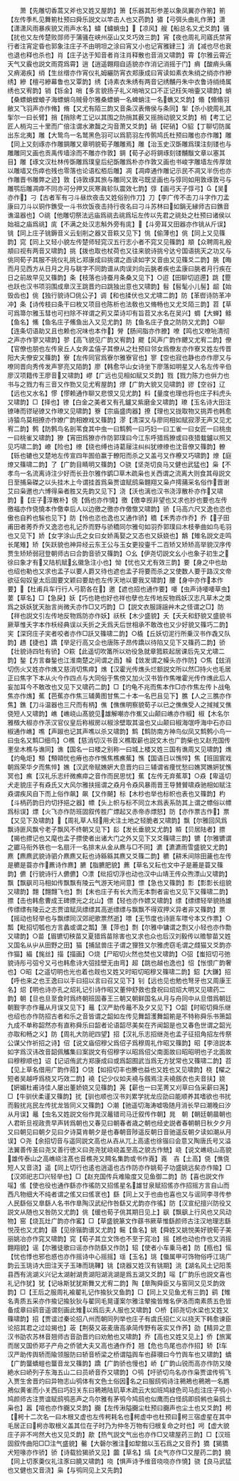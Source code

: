 <!-- { "loadSidebar": true } -->
　　萧【先雕切香蒿又斧也又姓又屋韵】箫【乐器其形参差以象凤翼亦作箾】箾【左传季札见舞箾杜预曰舜乐説文以竿击人也又药韵】彇【弓弭头曲礼作箫】潇【潇潇风雨暴疾貌又雨声水名】蟰【蟰蛸虫】【凉风】艘【船总名又尤爻韵】骚【扰也又左传楚败郧师于蒲骚在峡州巫山又爻巧效三韵】宵【夜也周礼司寤氏禁宵行者注宵定昏也郭象注庄子不由明坦之涂曰宵又小也记宵雅肄三】消【减也尽也衰也退也释也杀也】肖【庄子达于知音者肖注肖释散也音消又啸韵】霄【尔雅云霄近天气又霰也説文雨霓爲霄】逍【逍遥翺翔自适貌亦作消记消摇于门】痟【酸痟头痛又痟渴疾】绡【生丝缯亦作宵仪礼姆纚防宵衣郑康成曰宵读如素衣朱绡之绡亦作縿绣】縿【檀弓縿幕鲁也又覃韵】绣【诗素衣朱绣有两音记绣黼丹朱中衣鲁诗绡绮属绣也又宥韵】销【铄金】哨【多言貌扬子礼义哨哨又口不正记枉矢哨壷又啸韵】蛸【桑螵蛸螳蜋子海螵蛸乌贼骨尔雅桑螵蛸一名蜱蛸注一名蟭又爻韵】翛【翛翛羽敝又飞羽声亦作脩】脩【又尤有陌三韵又音条汉表脩侯与条同】揱【杀小貌周礼其揱尔一曰长臂】捎【捎除考工记以其围之阞捎其薮又摇捎动貌又爻韵】梢【考工记匠人梢沟三十里而广倍注谓水漱齧之沟音萧又爻韵】硝【硭硝】○貂【丁聊切防属出东北夷】雕【大鸷鸟一名鹫黑色羽可以爲箭羽左传鹘鸠氏杜预曰雕也亦作雕】雕【同上又刻琢亦作雕錭雕又章明貌荀子雕雕焉】雕【治玉史汉斲雕爲璞注刻镂也与雕雕同又画也贡禹传墙涂而不雕亦作敦】錭【荀子必将錭琢刻镂黼黻文章以塞其目】雕【琢文汉杜林传斲雕爲璞皇后纪斲雕爲朴亦作敦又画也书峻字雕墙左传厚敛以雕墙又伤瘁也残也零落也论语松栢后雕】凋【凋瘁通作雕记示民不凋又半伤也亦作雕晋书雕弊之迹】敦【诗敦琢其旅与雕同又敦弓既坚画也与弴同如用敦琢敦弓与雕鹗后雕凋瘁不同亦可分押又灰寒眞轸队震效七韵】弴【画弓天子弴弓】【吴亦作】刁【古者军有刁斗昼炊夜击又姓俗别作刀】刀【李广传不击刀斗字作刀孟康曰刀斗以铜作鐎受一斗书炊饭夜击持行夜名曰刁斗苏林曰如鋗无縁师古曰鐎音谯温器也】○祧【他雕切祭法远庙爲祧去祧爲坛左传以先君之祧处之杜预曰诸侯以始祖之庙爲祧】庣【不满之处汉志斛外旁有庣】【斗旁耳又田器亦作铫从斤误】铫【同上庄子铫鎒音义云刬削之器又音篍又见下】恌【偷薄也】佻【同上又见篠韵】窕【同上又轻小貌左传楚师轻窕汉五行志小者不窕又见篠韵】頫【众聘周礼殷頫曰视有两音又啸韵】挑【拨也取也杖荷也又往来貌诗挑兮达兮国语挑天之功又与佻同荀子其服不挑仪礼挑匕郑康成曰挑谓之臿读如字又音由又见篠爻二韵】朓【晦而月见西方从日月之月与聎字不同韵谱从肉误刘向云朓者疾也孟康曰朓者月行疾在日之前故早见又篠韵】条【枝落也诗蚕月条桑又见下】○迢【田聊切迢遰】跳【蹷也跃也汉书项羽围成臯汉王跳晋灼曰跳独出意也又啸韵】髫【髫髦小儿髻】龆【始毁齿也】佻【独行貌诗□佻公子】调【和也揉伏也又尤啸二韵】防【革辔诗防革冲冲】条【诗传枝曰条干曰枚又项目也陈析也法敎也又脩畅也又尤爻陌三韵】苕【草可爲箒尔雅玉彗也可扫除不祥谓之茢又菜诗卭有旨苕又水名在吴兴】蜩【大蝉】鲦【鱼名】鯈【鱼名庄子鯈鱼出入又见尤韵】防【鱼名庄子食之防防又尤韵】○聊【连条切语助又且也赖也况味也本作】膋【肠间脂亦作膫】嘹【鸣也又嘹喨清彻之声亦作寥又啸韵】翏【高飞貌见广韵又宥韵】飂【风声广韵作飉又尤宥二韵】僚【官僚也朋也左传泉丘人女奔孟僖子其僚从之杜预曰邻女爲僚友亦作寮又姓左传晋阳大夫僚安又篠韵】寮【左传同官爲寮尔雅寮官也】寥【空也寂也静也亦作廖又与嘹同晋向秀传发声寥亮又陌韵】廖【韩愈华山女诗坐下廖落如明星又人名左传辛伯廖汉项籍传王廖音又啸韵】嵺【广远也见相如赋又爻韵】戮【戮力陈力也倂力也书与之戮力有三音又作勠又见尤宥屋韵】熮【广韵大貌又见啸韵】豂【空谷】辽【远也又水名】憀【憀赖通作聊又悲恨又见尤韵】料【量度也理也将也庄子料虎头又啸韵】□【择也】镣【白金之美者又有孔鑪又紫磨金又啸韵】璙【玉名诗大田注镣琫而镠珌镣又作璙又见啸韵】簝【宗庙盛肉器】撩【理也又拢取物又挑弄也韩愈诗猿鸟莫相撩亦作嫽广韵相嫽戏又篠韵】漻【清深又与廖同相如赋寂漻无声又见尤宥二韵】鹩【防鹩鸟名剖苇食其中虫一曰鹪鹩一曰巧妇一曰工雀一曰女匠一曰桃虫一曰桃雀又啸韵】獠【宵田爲獠亦作防郭璞曰今江东呼猎爲獠或曰夜猎蛓鑪以照又见巧啸二韵】嶛【险也】缭【绕也缚也诗葛屦注纠纠犹缭缭也沈音僚又篠韵】轑【轹也辘也又楚地左传宣四年圄伯赢于轑阳而杀之又盖弓又作橑又巧啸韵】燎【庭燎又篠啸二韵】了【广韵目睛明又篠韵】○骁【坚尧切良马又健也武猛也】枭【不孝鸟一名流离诗注少好而长丑尔雅作鹠□草木疏枭也关西谓之流离大则食其母説文日至捕枭磔之以头挂木上今谓挂首爲枭贾谊赋鸱枭翺翔又枭卢摴蒱采名俗作晋谢艾曰枭邀也六博得枭者胜又先韵又见下】浇【沃也漓也汉书浇淳散朴亦作又啸韵】【庄子淳散朴】侥【僞也亦作憢】徼【徼幸觊非望也又求也抄也要也左传徼福亦作侥憢本作儌幸后人以边徼之徼亦作儌憿又啸韵】骄【马高六尺又逸也恣也傲也自矜也騃也见下】防【怜也恣也逸也又通作骄】穚【禾秀亦作乔】乔【子田甫田者莠乔乔又逸恣也礼记乔而野与骄穚同尔雅句如羽乔郭璞曰木枝拳曲如鸟毛羽也又见下】娇【女字涂山氏之女曰女娇禹娶之又态也又妖娆也】鷮【雉名説文走鸣长尾雉】矫【矢跃貌也神异经云东王公与玉女更投壷千二百矫又矫矫高举貌汉序传贾生矫矫弱冠登朝师古曰合韵音骄又篠韵】○幺【伊尧切説文幺小也象子初生之徐曰象才有又陆机赋幺徽急注小也】怮【忧也又尤有效三韵】要【身之中也劫也绍也勒也又求也孟子以要人爵又待也遮也孟子将要而杀之又使数人要于路汉文帝欲征匈奴皇太后固要文颖曰要劫也左传天地以要我又啸韵】腰【身中亦作本作要】【杜甫兵车行行人弓箭各在】邀【遮也招也通作要】喓【虫声诗喓喓草虫】葽【草名】□【急戾】妖【巧也艳也好也祥也孽也左传地反物爲妖汉志凡草木之类爲之妖妖犹天胎言尚微夭亦作□又巧韵】□【説文衣服謌謡艸木之怪谓之□】防【祥也説文引左传地反物爲防亦作妖】祅枖【木少盛貌】夭【夭夭和舒貌又盛貌书厥草惟夭字本作枖经典误以夭折之夭爲夭后世相承不敢改也又少好貌又篠巧二韵】宎【深窍庄子宎者咬者亦作□訞又篠啸二韵】○橇【丘妖切泥行所乗汉书作毳又队韵】趫【捷也】蹻【举足行高又企也唐陈子昂传蹻以待陷又见下又篠药二韵】骄【壮貌诗四牡有骄】○篍【此遥切吹筩所以劝役急就章箛篍起居课后先又尤啸二韵】鍫【方言畚鍫也江淮南楚之间谓之臿】幧【敛发谓之幧头亦作防】○焦【玆消切伤火又姓亦作燋又慈消切焦瘁】燋【汉霍光传燋头烂额説文所以然□持火也毛居正曰焦字下本从火今作四点与大同俗于焦傍又加火汉书皆作焦唯霍光传作燋此后人妄加耳今不敢改也又见下又啸药二韵】□【灼龟不兆而焦本作□亦作焦左传卜战龟焦亦作燋】蕉【芭蕉亦作焦三辅黄图甘焦二十本一名巴且见下】膲【人之三膲亦作焦】鐎【刀斗温器也三尺而有柄】僬【僬僬明察貌荀子以已之僬僬受人之掝掝又僬侥短人又啸韵】嶕【嶕峣山髙貌见雄解嘲亦作嶣又山颠曰嶕亦作椒】椒【木名尔雅檓大椒亦作茮汉官仪皇后称椒房以椒涂壁取其温也又山颠曰椒海氓呼海中石亦曰椒通作嶕】噍【声踧也记其声噍以杀又啸韵】鹪【鹪防南方神鸟似凤又鹪鹩小鸟一曰虫名又鹪□细鸟】○樵【慈消切汉书音义樵取薪也説文木也广韵柴也又赵充国传壍垒木樵与谯同】谯【国名一曰楼之别称一曰城上楼又姓三国有谯周又见啸韵】燋【灼龟炬】顦【顦顇忧也瘠也亦作憔焦樵癄蕉】憔【国语日以憔悴】焦【班固賔戏朝爲荣华夕而焦悴】嫶【汉武帝赋嫶姸大息晋灼曰三辅谓省痩忧愁曰嫶冥嫶姸犹憔冥也】癄【汉礼乐志纤微癄瘁之音作而民思忧】蕉【左传无弃蕉萃】○猋【卑遥切犬走貌庄子有猋氏又大风尔雅扶摇谓之猋月令猋风暴雨晋王导賛贙啸猋驰相如赋注猋谓疾风自下而上俗作飙】飙【又作飇】标【木杪也举也标帜也表也又篠韵】杓【斗柄药韵日灼切抒挹之器】幖【头上帜与标不同立木爲表系防其上谓之幖俗以幖爲标误】熛【火飞亦作防班固叙传胜广熛起又赤帝赤熛怒】防【亦作票古作】票【又见下及啸韵】【周礼草人轻用犬注土地之轻脆者又啸韵】飘【尔雅回风爲飘诗匪风飘兮老子飘风不终朝又见下】髟【发长垂貌又尤韵】贆【贝居陆者】摽【揭也摽记也又麾也孟子摽使者出诸大门之外又见下又爻篠啸三韵】镳【尔雅镳谓之钀马衔外铁也一名扇汗一名排末从金从麃与□不同】瀌【瀌瀌雨雪盛貌又尤韵】麃【麃麃武貌诗驷介麃麃又耘也诗緜緜其麃又爻篠二韵】穮【耕禾间除田薉也左传是穮是蓑亦作藨诗作麃】臕【脂臕肥貌】藨【草名又耘也文中子是蔍是蓑又篠韵】儦【行貌诗行人儦儦】○漂【纰招切浮也动也汉中山靖王传众喣漂山又啸韵】飘【飘飖司马相如传飘飘有陵云气游天地间意】慓【急也又篠韵】彯【彯彯长组貌又啸韵】翲【翲翲飞也】剽【末也庄子有长大而无本剽者宙也又见下又篠啸二韵】摽【击也韩愈曹成王碑摽光之北山】僄【轻也亦作嫖又啸韵】缥【缥缥轻举貌扬雄传缥缥有陵云之志贾谊赋凤缥缥其高逝缥缥与飘飘不得双押义异者非又篠韵】票【摇动也轻举也与飘缥同汉郊祀歌票然逝】嘌【无节度也诗匪车嘌兮本又作票】○瓢【毗招切瓠也方言蠡或谓之瓢】薸【萍也】剽【尔雅中镛谓之剽又小轻也亦作勡又啸韵】○苗【眉镳切秧苗又夏猎爲苗除害也又求也众也后汉刘毅传以赡黎苗又姓又国名从屮从田野之田】猫【捕鼠兽庄子谓之狸狌又尔雅虎窃毛谓之虥猫又爻韵亦作猫】緢【旄丝】描【描画】○烧【尸昭切火然也焚也又啸韵】○弨【蚩招切弓弛貌诗彤弓弨兮又弓也韩愈诗大弨挂壁无由弯】超【跳也越也逸也】怊【怅恨广韵奢也】○昭【之遥切明也光也着也觌也又姓又时昭切昭穆又篠啸二韵】鉊【大鎌】招【呼也来之也王逸曰以手曰招以言曰召又见下】钊【远也见也勉也弩牙也又周康王名】炤【明也诗亦孔之炤礼记引诗作昭又董仲舒救也食祝曰炤炤大明又见啸药二韵】朝【旦也旦至食时爲终朝班固春王三朝又朝鲜国名从月与舟同中从旦借爲朝廷朝觐字亦作鼂从月误又见下】鼂【汉严助传鼂不及夕又见下】○韶【时昭切舜乐继也绍也亦作防招古者和乐之音皆谓之韶如左传见舞韶濩舞韶箾是不特称舜乐书箫韶九成不单称韶然亦有直称舜乐曰韶者论语韶尽美矣在齐闻韶是也又春色世谓之韶光亦取和畅之义】防【周礼大防祀四望】招【汉礼乐志招继尧也孟子征招角招左传祭公谋父作祈招之诗】佋【说文庙佋穆父爲佋子爲穆周礼作昭又篠韵】昭【李涪説本如字爲汉讳改音韶佩觿集曰案説文有佋穆字以昭爲佋父南面故曰昭昭明也子北面故曰穆穆顺也】诏【记诏侑武方郑康成曰或爲韶囿武当爲无方犹常也又篠啸二韵】苕【见上草名借用广韵作萔】○饶【如招切丰也賸也益也又姓也又见啸韵】桡【櫂之短者吴越呼爲桡又巧效二韵】襓【记少仪如夫襓与劔焉注夫襓劔衣也夫音扶】娆【姸媚杜甫诗佳人屡出董娇娆又见篠韵】荛【薪也一曰芜菁又刈草曰刍采薪曰荛】□【牛驯伏柔谨又篠韵】扰【驯也顺也汉书刘累学扰龙应劭曰能顺养其嗜欲也书扰而毅扰兆民左传扰龙皆同义又篠韵】○潮【驰遥切海涛嘘吸随月消长早曰潮晚曰汐从月误】鼂【虫名又姓説文俗作晁汉鼂错司马迁叙传作朝】晁　朝【朝廷朝晨朝也人君昕旦视政贵早声转爲朝也又春见曰朝春者歳之朝也经史説者春朝朝日秋夕夕月又曰朝见曰朝夕见曰夕诗莫肯朝夕是也春朝音陟遥反朝日音驰遥反朝夕读如潮从月误】○尧【余招切音与遥同説文高也从壵从兀上高逺也徐锴曰会意又陶唐氏号又溢法翼善传圣曰尧又善行徳义曰尧尧犹峣峣盖至高之貌古作兟】峣【说文嶕峣山高貌雄传泰山之高嶕峣注髙也音樵尧又闗名集韵或书作嶤】嶤　壵【土高】侥【僬侥短人又音浇】遥【同上切行也逺也逍遥也古作防亦作姚荀子功盛姚远矣亦作隃】□【汉郊祀志□兴轻举也】□【赵充国传兵难隃度又见鱼御二韵】防【喜也説文作嗂】傜【使也役也通作繇亦作徭防又招傜星名雄甘泉赋招傜亦作招摇方言自山而西凡物细大不纯者谓之傜又曰傜衺也】繇【同上又于也由也喜也又与谣同李寻传参人民繇俗又臯繇人名书作臯陶汉武纪作咎繇又尤韵亦作徭】防【汉宣纪擅兴防役又説文从随也又咎防又尤韵】佻【缓也荀子佻其期日见上】飖【飘飖上行风也又风动物】窑【烧瓦灶广韵亦作窰】□【草盛貌篆文作蘨书厥草惟繇颜师古注汉地理志繇悦茂也又尤韵】蘨【见徐锴韵谱又尤韵】鳐【鱼名】姚【舜姓又姚悦美好貌荀子美丽姚冶亦作窕又啸韵】窕【荀子其立文饰也不至于窕冶】摇【撼也动也作也又消摇翺翔貌】谣【尔雅徒歌曰谣亦作防繇又作防】轺【使者小车乗马者】防【甁也】愮【忧也悸也邪也惑也亦作摇诗中心摇摇】瑶【玉名】珧【蜃属甲可饰物俗呼江珧广韵云玉珧诗大田注天子玉琫而珧鞸】铫【烧器又姓汉有铫期】洮【湖名风土记阳羡县西有洮湖义兴记太湖射湖贵湖阳湖洮湖是爲五湖又爻韵】嗂【广韵乐也説文喜也礼记作犹】犹【记咏斯犹犹斯舞又尤宥二韵】陶【臯陶舜臣又与窑同又见爻韵效韵】□【王后之服周礼褕翟礼记作揄狄又鱼韵】□【同上又见鱼尤有三韵】鹞【雉名靑质五采亦作揄记揄狄狄与翟同毛晃谨案尔雅注翚揄皆雉名伊洛而南素质五色皆备成章曰鹞音遥谓刻画此雉以爲后夫人服也又啸韵】○桥【祁尧切水梁也又姓又篠啸韵】招【贾谊过秦论招八州而朝同列举也庄子有虞氏招仁义以挠天下韩愈谏臣论招其君之过竝揭也】荍【荆葵又荍麦唐高承简传野有荍实又作荞】劭【精异之意汉书劭农苏林音翘师古音劭晋灼曰劝勉也又啸韵】乔【高也又姓又见上】侨【旅寓而居又国侨郑子产舟之侨虢大夫又高也通作乔】翘【危也鸟尾也亦作招】轿【车汉严助传舆轿而隃领服防曰轿音桥梁之桥谓隘舆车也薛瓉曰今竹舆车也又啸韵】蟜【广韵蠪蟜螘也蠪音龙又篠韵】蹻【广韵骄也慢也】峤【广韵山锐而高亦作防又陵絶水曰峤列子东海五山二曰员峤音乔又啸韵】○鸮【吁骄切鸟名亦作枭贾谊传鸮飞入贾生舍晋灼曰异物志山鸮体有文色土俗因名之曰服鸱鸮诗注鸋鴂也鸋鴂一名鶗鴂似黄雀而小关西曰巧妇关东曰鸋鴂陆玑草木疏云大如班鸠緑色司马彪注庄子鸮小鸠颜师古注贾谊赋鸱鸮恶声之鸟尔雅有茅鸮今鸠鸱也似鹰而白怪鸱即鸱鸺也枭鸱土枭也】嚣【喧也亦作嚻又爻韵】嚻【左传湫隘嚻尘杜预曰嚻声也尘土也又爻韵】枵【枵十二次名一曰木根又虚也左传枵耗名也枵虚中也杜预曰枵三宿虚星在其中毛居正曰枵亦取根义盖其位在子时乃为仲冬万物有归根复命之时也】呺【虚大貌庄子非不呺然大也又见爻韵】歊【热气説文气出也亦作□又啸屋药三韵】□【汉班固叙传曲阳□□注气盛貌】毊【大磬尔雅注如犂錧以玉石爲之又音乔】獢【猲獢犬短喙亦作骄】骄【诗载猃猲骄又见】虈【草名】熇【炎气亦作□又屋药二韵】膮【同上切豕羮仪礼注豕曰膮又啸韵】哓【惧声诗予维音哓哓亦作憢】骁【良马武猛也又健也又音浇】枭【与鸮同见上又先韵】
